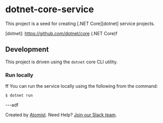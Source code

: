# dotnet-core-service

This project is a seed for creating [.NET Core][dotnet] service projects.

[dotnet]: https://github.com/dotnet/core (.NET Core)f

## Development

This project is driven using the `dotnet` core CLI utility.

### Run locally
ff
You can run the service locally using the following from the command:

```
$ dotnet run

```






---adf

Created by [Atomist][atomist].
Need Help?  [Join our Slack team][slack].

[atomist]: https://www.atomist.com/ (Atomist - How Teams Deliver Software)
[slack]: https://join.atomist.com/ (Atomist Community Slack Workspace)
